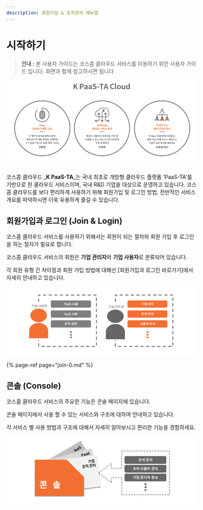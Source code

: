 ```yaml
---
description: 회원가입 & 조직관리 매뉴얼
---
```


# 시작하기

> **안내 :** 본 사용자 가이드는 코스콤 클라우드 서비스를 이용하기 위한 사용자 가이드 입니다. 화면과 함께 참고하시면 됩니다

![](.gitbook/assets/image%20%2821%29.png)

코스콤 클라우드 _**K PaaS-TA**_는 국내 최초로 개방형 클라우드 플랫폼 'PaaS-TA'를 기반으로 한 클라우드 서비스이며, 국내 R&D 기업을 대상으로 운영하고 있습니다. 코스콤 클라우드를 보다 편리하게 사용하기 위해 회원가입 및 로그인 방법, 전반적인 서비스 개요를 파악하시면 더욱 유용하게 즐길 수 있습니다.

## **회원가입과 로그인 \(Join & Login\)**

코스콤 클라우드 서비스를 사용하기 위해서는 회원이 되는 절차와 회원 가입 후 로그인을 하는 절차가 필요로 합니다.

코스콤 클라우드 서비스의 회원은 **기업 관리자**와 **기업 사용자**로 분류되어 있습니다.

각 회원 유형 간 차이점과 회원 가입 방법에 대해선 \[회원가입과 로그인 바로가기\]에서 자세히 안내하고 있습니다.

![](.gitbook/assets/image%20%285%29.png)

{% page-ref page="join-0.md" %}

## **콘솔 \(Console\)**

코스콤 클라우드 서비스의 주요한 기능은 콘솔 페이지에 있습니다.

콘솔 페이지에서 사용 할 수 있는 서비스와 구조에 대하여 안내하고 있습니다.

각 서비스 별 사용 방법과 구조에 대해서 자세히 알아보시고 편리한 기능을 경험하세요.

![](.gitbook/assets/image%20%2817%29.png)

